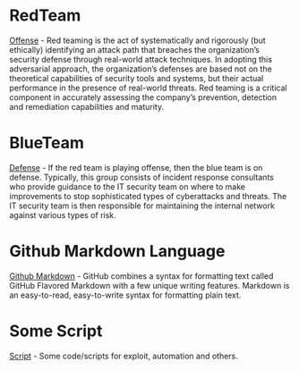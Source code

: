 # RedTeam
[Offense](RedTeam) - Red teaming is the act of systematically and rigorously (but ethically) identifying an attack path that breaches the organization’s security defense through real-world attack techniques. In adopting this adversarial approach, the organization’s defenses are based not on the theoretical capabilities of security tools and systems, but their actual performance in the presence of real-world threats. Red teaming is a critical component in accurately assessing the company’s prevention, detection and remediation capabilities and maturity.

# BlueTeam
[Defense](BlueTeam) - If the red team is playing offense, then the blue team is on defense. Typically, this group consists of incident response consultants who provide guidance to the IT security team on where to make improvements to stop sophisticated types of cyberattacks and threats. The IT security team is then responsible for maintaining the internal network against various types of risk.

# Github Markdown Language
[Github Markdown](markdown) - GitHub combines a syntax for formatting text called GitHub Flavored Markdown with a few unique writing features. Markdown is an easy-to-read, easy-to-write syntax for formatting plain text.

# Some Script
[Script](Scripts) - Some code/scripts for exploit, automation and others.
